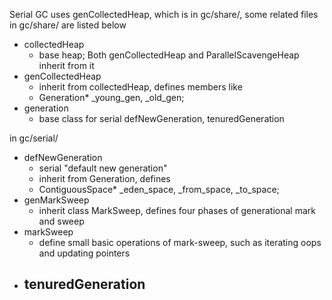 
Serial GC uses genCollectedHeap, which is in gc/share/, some related files in gc/share/ are listed below
- collectedHeap
	- base heap; Both genCollectedHeap and ParallelScavengeHeap inherit from it
- genCollectedHeap
	- inherit from collectedHeap, defines members like
    - Generation\* _young_gen, _old_gen;
- generation
	- base class for serial defNewGeneration, tenuredGeneration

in gc/serial/
- defNewGeneration
	- serial "default new generation"
    - inherit from Generation, defines
    - ContiguousSpace\* _eden_space, _from_space, _to_space;
- genMarkSweep
	- inherit class MarkSweep, defines four phases of generational mark and sweep
- markSweep
	- define small basic operations of mark-sweep, such as iterating oops and updating pointers
- tenuredGeneration
	- 

